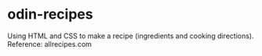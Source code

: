 # odin-recipes

Using HTML and CSS to make a recipe (ingredients and cooking directions). 
Reference: allrecipes.com 

